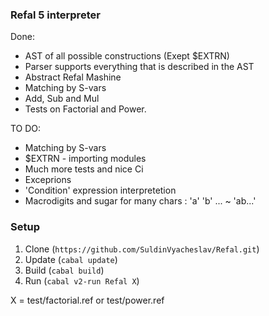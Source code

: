 ### Refal 5 interpreter

Done:

- AST of all possible constructions (Exept  $EXTRN)
- Parser supports everything that is described in the AST
- Abstract Refal Mashine
- Matching by S-vars
- Add, Sub and Mul
- Tests on Factorial and Power.

TO DO:
- Matching by S-vars
- $EXTRN - importing modules
- Much more tests and nice Ci
- Exceprions
- 'Condition' expression interpretetion
- Macrodigits and sugar for many chars : 'a' 'b' ... ~ 'ab...'

### Setup

1. Clone (`https://github.com/SuldinVyacheslav/Refal.git`)
2. Update (`cabal update`)
3. Build (`cabal build`)
4. Run (`cabal v2-run Refal X`)

X = test/factorial.ref or test/power.ref
